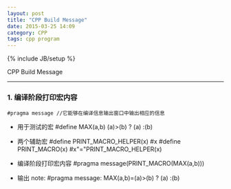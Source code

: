 ```yaml
---
layout: post
title: "CPP Build Message"
date: 2015-03-25 14:09
category: CPP
tags: cpp program
---
```

{% include JB/setup %}

CPP Build Message

------

### 1. 编译阶段打印宏内容
    #pragma message //它能够在编译信息输出窗口中输出相应的信息

* 用于测试的宏
    #define MAX(a,b) (a)>(b) ? (a) :(b)

* 两个辅助宏
    #define PRINT_MACRO_HELPER(x) #x
    #define PRINT_MACRO(x) #x"="PRINT_MACRO_HELPER(x)

* 编译阶段打印宏内容
    #pragma message(PRINT_MACRO(MAX(a,b)))

* 输出
    note: #pragma message: MAX(a,b)=(a)>(b) ? (a) :(b)
